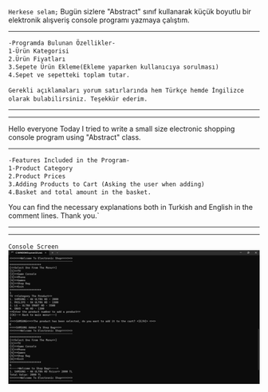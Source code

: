 `Herkese selam;`
Bugün sizlere "Abstract" sınıf kullanarak küçük boyutlu bir elektronik alışveriş console programı yazmaya çalıştım.
***
```
-Programda Bulunan Özellikler-
1-Ürün Kategorisi
2.Ürün Fiyatları
3.Sepete Ürün Ekleme(Ekleme yaparken kullanıcıya sorulması)
4.Sepet ve sepetteki toplam tutar.
```
`Gerekli açıklamaları yorum satırlarında hem Türkçe hemde İngilizce olarak bulabilirsiniz.
Teşekkür ederim.`
***
---
Hello everyone
Today I tried to write a small size electronic shopping console program using "Abstract" class.
***
```
-Features Included in the Program-
1-Product Category
2.Product Prices
3.Adding Products to Cart (Asking the user when adding)
4.Basket and total amount in the basket.
```
You can find the necessary explanations both in Turkish and English in the comment lines.
Thank you.`
***
---
`Console Screen`
![Console Screen](<Ekran görüntüsü 2024-01-20 171919.png>)
